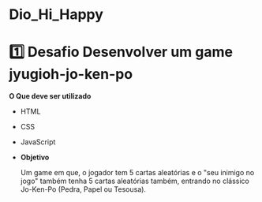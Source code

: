 # Dio_Hi_Happy


# 1️⃣ Desafio Desenvolver um game jyugioh-jo-ken-po

**O Que deve ser utilizado**

- HTML
- CSS
- JavaScript

- **Objetivo**

  Um game em que, o jogador tem 5 cartas aleatórias e o "seu inimigo no jogo" também tenha 5 cartas aleatórias também, entrando no clássico Jo-Ken-Po (Pedra, Papel ou Tesousa).

   




